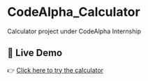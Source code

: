 # CodeAlpha_Calculator
Calculator project under CodeAlpha Internship

## 🔗 Live Demo
👉 [Click here to try the calculator](https://mdfariduddinasari.github.io/CodeAlpha_Calculator/)
